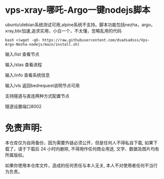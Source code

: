 # vps-xray-哪吒-Argo一键nodejs脚本

ubuntu\debian系统测试可用,alpine系统不支持。脚本功能包括nezha，argo，xray,bbr加速,追求实用，小白一个，不太懂，忽略乱用的代码


```
bash <(wget -qO- https://raw.githubusercontent.com/dsadsadsss/Vps-Argo-Nezha-nodejs/main/install.sh)

```

输入/list 查看节点

输入/stas 查看进程

输入/info 查看系统信息

输入/vls 返回bedrequest说明节点可用

支持隧道与直连两种方式配置节点

隧道设置端口8002

# 免责声明:

本仓库仅为自用备份，因为需要外链必须公开，但是任何人不得私自下载, 如果下载了，请于下载后 24 小时内删除, 不得用作任何商业用途, 文字、数据及图片均有所属版权。 

如果你使用本仓库文件，造成的任何责任与本人无关, 本人不对使用者任何不当行为负责。
